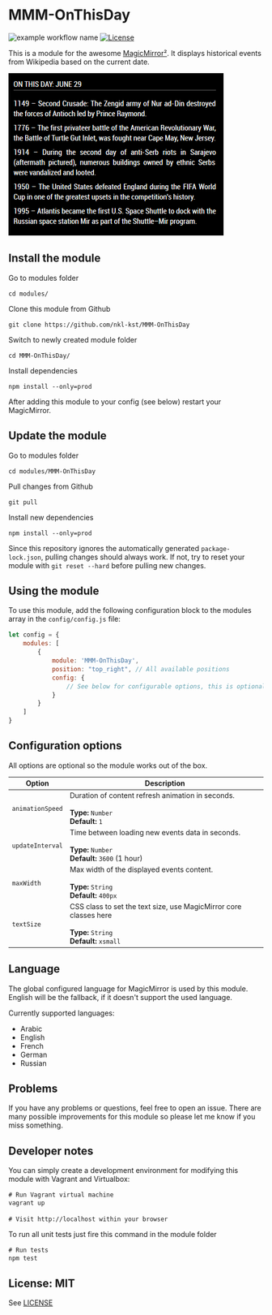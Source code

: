 # MMM-OnThisDay

![example workflow name](https://github.com/nkl-kst/MMM-OnThisDay/workflows/CI/badge.svg)
[![License](https://img.shields.io/badge/license-MIT-blue.svg)](http://choosealicense.com/licenses/mit)

This is a module for the awesome [MagicMirror²](https://github.com/MichMich/MagicMirror/). It displays historical events 
from Wikipedia based on the current date.

![Screenshot](screenshot/module.png)

## Install the module

Go to modules folder
```
cd modules/
```

Clone this module from Github
```
git clone https://github.com/nkl-kst/MMM-OnThisDay
```

Switch to newly created module folder
```
cd MMM-OnThisDay/
```

Install dependencies
```
npm install --only=prod
```

After adding this module to your config (see below) restart your MagicMirror.

## Update the module

Go to modules folder

```
cd modules/MMM-OnThisDay
```

Pull changes from Github

```
git pull
```

Install new dependencies

```
npm install --only=prod
```

Since this repository ignores the automatically generated ``package-lock.json``, pulling changes should always work. If not, try to reset your module with ``git reset --hard`` before pulling new changes.

## Using the module

To use this module, add the following configuration block to the modules array in the `config/config.js` file:
```js
let config = {
    modules: [
        {
            module: 'MMM-OnThisDay',
            position: "top_right", // All available positions
            config: {
                // See below for configurable options, this is optional
            }
        }
    ]
}
```

## Configuration options

All options are optional so the module works out of the box.

| Option                 | Description
|----------------------- |------------
| `animationSpeed`       | Duration of content refresh animation in seconds.<br><br>**Type:** `Number`<br>**Default:** `1`
| `updateInterval`       | Time between loading new events data in seconds.<br><br>**Type:** `Number`<br>**Default:** `3600` (1 hour)
| `maxWidth`             | Max width of the displayed events content.<br><br>**Type:** `String`<br>**Default:** `400px`
| `textSize`             | CSS class to set the text size, use MagicMirror core classes here<br><br>**Type:** `String`<br>**Default:** `xsmall`

## Language

The global configured language for MagicMirror is used by this module. English will be the fallback, if it doesn't 
support the used language.

Currently supported languages:
- Arabic
- English
- French
- German
- Russian

## Problems

If you have any problems or questions, feel free to open an issue. There are many possible improvements for this module so please let me know if you miss something.

## Developer notes

You can simply create a development environment for modifying this module with Vagrant and Virtualbox:

```
# Run Vagrant virtual machine
vagrant up

# Visit http://localhost within your browser
```

To run all unit tests just fire this command in the module folder

```
# Run tests
npm test
```

## License: MIT

See [LICENSE](LICENSE.txt)
